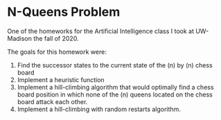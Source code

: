 # N-Queens Problem

One of the homeworks for the Artificial Intelligence class I took at UW-Madison the fall of 2020.

The goals for this homework were: 

1. Find the successor states to the current state of the (n) by (n) chess board
2. Implement a heuristic function
3. Implement a hill-climbing algorithm that would optimally find a chess board position in which none of the (n) queens located on the chess board attack each other. 
4. Implement a hill-climbing with random restarts algorithm. 
